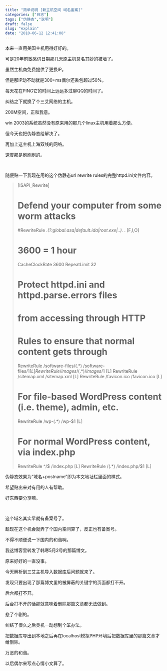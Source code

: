 ```yaml
---
title: "简单说明 [新主机空间 域名备案]"
categories: ["日志"]
tags: ["伪静态","说明"]
draft: false
slug: "explain"
date: "2010-06-12 12:41:08"
---
```


<p>本来一直用美国主机用得好好的。</p>

<p>可是20年前敏感词日期那几天原主机莫名其妙的被墙了。</p>

<p>虽然主机商免费提供了更换IP。</p>

<p>但是那IP动不动就是300+ms偶尔还丢包超过50%。</p>

<p>每天花在PING它的时间上远远多过聊QQ的时间了。</p>

<p>纠结之下就换了个三艾网络的主机。</p>

<p>200M空间，正和我意。</p>

<p>win 2003的系统虽然没有原来用的那几个linux主机用着那么方便。</p>

<p>但今天也把伪静态给解决了。</p>

<p>再加上这主机上海双线的网络。</p>

<p>速度那是刷刷刷的。</p>

<p><br class="spacer_" /></p>

<p>随便贴一下我现在用的这个伪静态url rewrite rules的完整httpd.ini文件内容。</p>

<p><blockquote>[ISAPI_Rewrite]

# Defend your computer from some worm attacks
#RewriteRule .*(?:global.asa|default\.ida|root\.exe|\.\.).* . [F,I,O]

# 3600 = 1 hour
 CacheClockRate 3600
 RepeatLimit 32
 # Protect httpd.ini and httpd.parse.errors files
 # from accessing through HTTP
 # Rules to ensure that normal content gets through
 RewriteRule /software-files/(.*) /software-files/$1 [L]
 RewriteRule /images/(.*) /images/$1 [L]
 RewriteRule /sitemap.xml /sitemap.xml [L]
 RewriteRule /favicon.ico /favicon.ico [L]
 # For file-based WordPress content (i.e. theme), admin, etc.
 RewriteRule /wp-(.*) /wp-$1 [L]
 # For normal WordPress content, via index.php
 RewriteRule ^/$ /index.php [L]
 RewriteRule /(.*) /index.php/$1 [L]</blockquote></p>

<p>伪静态效果为“域名+postname”即为本文地址栏里面的样式。</p>

<p>希望贴出来对有用的人有帮助。</p>

<p>好东西要分享嘛。</p>

<p><br class="spacer_" /></p>

<p>这个域名其实早就有备案号了。</p>

<p>趁现在这个机会就弄了个国内空间算了，反正也有备案号。</p>

<p>不得不顺便说一下国内的和谐啊。</p>

<p>我这博客里转发了韩寒5月2号的那篇博文。</p>

<p>原来好好的一直没事。</p>

<p>今天解析到三艾主机导入数据库后问题就来了。</p>

<p>发现只要出现了那篇博文里的被屏蔽的关键字的页面都打不开。</p>

<p>后台都打不开。</p>

<p>后台打不开的话那就意味着删除那篇文章都无法做到。</p>

<p>悲了个剧的。</p>

<p>纠结了很久之后灵机一动想到个笨办法。</p>

<p>把数据库导出到本地之后再在localhost模拟PHP环境后把数据库里的那篇文章才给删除。</p>

<p>万恶的和谐。</p>

<p>以后偶尔来写点心情小文算了。</p>
